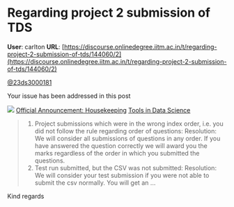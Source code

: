 # Regarding project 2 submission of TDS

**User**: carlton
**URL**: [https://discourse.onlinedegree.iitm.ac.in/t/regarding-project-2-submission-of-tds/144060/2](https://discourse.onlinedegree.iitm.ac.in/t/regarding-project-2-submission-of-tds/144060/2)

[@23ds3000181](/u/23ds3000181)

Your issue has been addressed in this post

![](https://dub1.discourse-cdn.com/flex013/user_avatar/discourse.onlinedegree.iitm.ac.in/carlton/48/56317_2.png)
[Official Announcement: Housekeeping](https://discourse.onlinedegree.iitm.ac.in/t/official-announcement-housekeeping/144115) [Tools in Data Science](/c/courses/tds-kb/34)

> 1. Project submissions which were in the wrong index order, i.e. you did not follow the rule regarding order of questions:
> Resolution: We will consider all submissions of questions in any order. If you have answered the question correctly we will award you the marks regardless of the order in which you submitted the questions.
> 2. Test run submitted, but the CSV was not submitted:
> Resolution: We will consider your test submission if you were not able to submit the csv normally.
> You will get an …

Kind regards
